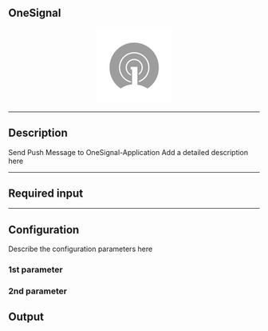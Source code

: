 ## OneSignal

<p align="center"> 
    <img src="icon.png" width="150px;" class="pe-image-documentation"/>
</p>

***

## Description

Send Push Message to OneSignal-Application
Add a detailed description here

***

## Required input


***

## Configuration

Describe the configuration parameters here

### 1st parameter


### 2nd parameter

## Output